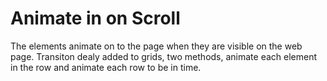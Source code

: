 # Animate in on Scroll

The elements animate on to the page when they are visible on the web page. Transiton dealy added to grids, two methods, animate each element in the row and animate each row to be in time.
